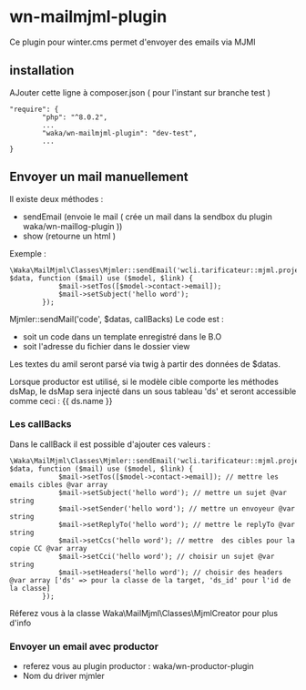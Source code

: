 # wn-mailmjml-plugin
Ce plugin pour winter.cms permet d'envoyer des emails via MJMl

## installation 
AJouter cette ligne à composer.json ( pour l'instant sur branche test )
```
"require": {
        "php": "^8.0.2",
        ...
        "waka/wn-mailmjml-plugin": "dev-test",
        ...
}
```
## Envoyer un mail manuellement 
Il existe deux méthodes : 
* sendEmail (envoie le mail ( crée un mail dans la sendbox du plugin waka/wn-maillog-plugin ))
* show (retourne un html )

Exemple : 
```
\Waka\MailMjml\Classes\Mjmler::sendEmail('wcli.tarificateur::mjml.projet.base', $data, function ($mail) use ($model, $link) {
            $mail->setTos([$model->contact->email]);
            $mail->setSubject('hello word');
        });
```
Mjmler::sendMail('code', $datas, callBacks)
Le code est  : 
* soit un code dans un template enregistré dans le B.O
* soit l'adresse du fichier dans le dossier view 

Les textes du amil seront parsé via twig à partir des données de $datas. 

Lorsque productor est utilisé, si le modèle cible comporte les méthodes dsMap, le dsMap sera injecté dans un sous tableau 'ds' et seront accessible comme ceci : {{ ds.name }}
### Les callBacks 
Dans le callBack il est possible d'ajouter ces valeurs : 
```
\Waka\MailMjml\Classes\Mjmler::sendEmail('wcli.tarificateur::mjml.projet.base', $data, function ($mail) use ($model, $link) {
            $mail->setTos([$model->contact->email]); // mettre les emails cibles @var array
            $mail->setSubject('hello word'); // mettre un sujet @var string
            $mail->setSender('hello word'); // mettre un envoyeur @var string
            $mail->setReplyTo('hello word'); // mettre le replyTo @var string
            $mail->setCcs('hello word'); // mettre  des cibles pour la copie CC @var array
            $mail->setCci('hello word'); // choisir un sujet @var string
            $mail->setHeaders('hello word'); // choisir des headers @var array ['ds' => pour la classe de la target, 'ds_id' pour l'id de la classe]
        });
```
Réferez vous à la classe  Waka\MailMjml\Classes\MjmlCreator pour plus d'info

### Envoyer un email avec productor 
* referez vous au plugin  productor : waka/wn-productor-plugin
* Nom du driver mjmler
